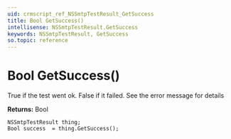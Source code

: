 ```yaml
---
uid: crmscript_ref_NSSmtpTestResult_GetSuccess
title: Bool GetSuccess()
intellisense: NSSmtpTestResult.GetSuccess
keywords: NSSmtpTestResult, GetSuccess
so.topic: reference
---
```


# Bool GetSuccess()

True if the test went ok. False if it failed. See the error message for details

**Returns:** Bool

```crmscript
NSSmtpTestResult thing;
Bool success  = thing.GetSuccess();
```

